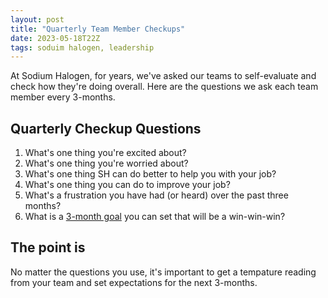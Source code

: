 ```yaml
---
layout: post
title: "Quarterly Team Member Checkups"
date: 2023-05-18T22Z
tags: soduim halogen, leadership
---
```


At Sodium Halogen, for years, we've asked our teams to self-evaluate and check how they're doing overall. Here are the questions we ask each team member every 3-months.

## Quarterly Checkup Questions

1. What's one thing you're excited about?
1. What's one thing you're worried about?
1. What's one thing SH can do better to help you with your job?
1. What's one thing you can do to improve your job?
1. What's a frustration you have had (or heard) over the past three months?
1. What is a [3-month goal](/3-month-goals) you can set that will be a win-win-win?

## The point is

No matter the questions you use, it's important to get a tempature reading from your team and set expectations for the next 3-months.
